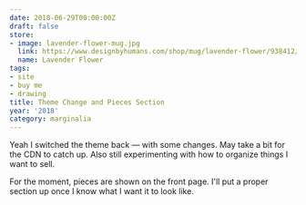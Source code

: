 ```yaml
---
date: 2018-06-29T00:00:00Z
draft: false
store:
- image: lavender-flower-mug.jpg
  link: https://www.designbyhumans.com/shop/mug/lavender-flower/938412/
  name: Lavender Flower
tags:
- site
- buy me
- drawing
title: Theme Change and Pieces Section
year: '2018'
category: marginalia
---
```


Yeah I switched the theme back — with some changes. May take a bit for the CDN to catch up. Also still
experimenting with how to organize things I want to sell.
<!-- TEASER_END -->

For the moment, pieces are shown on the front page. I'll put a proper section up once I know what I want it to
look like.

